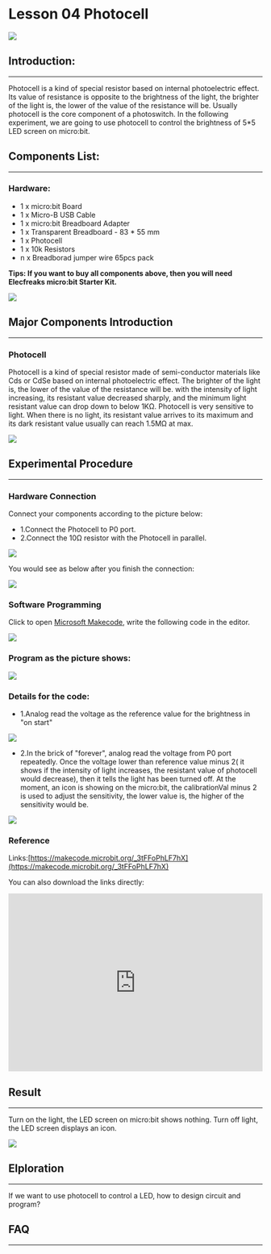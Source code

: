 # Lesson 04 Photocell 

 ![](./images/MwngMAi.jpg)

## Introduction:
---
Photocell is a kind of special resistor based on internal photoelectric effect. Its value of resistance is opposite to the brightness of the light, the brighter of the light is,  the lower of the value of the resistance will be. Usually photocell is the core component of a photoswitch. In the following experiment, we are going to use photocell to control the brightness of 5*5 LED screen on micro:bit.

## Components List:
---
### Hardware:

- 1 x micro:bit Board
- 1 x Micro-B USB Cable
- 1 x micro:bit Breadboard Adapter
- 1 x Transparent Breadboard - 83 * 55 mm
- 1 x Photocell
- 1 x 10k Resistors
- n x Breadborad jumper wire 65pcs pack

****Tips: If you want to buy all components above, then you will need Elecfreaks micro:bit Starter Kit.****

![](./images/W4tseua.jpg)

## Major Components Introduction
---
### Photocell

Photocell is a kind of special resistor made of semi-conductor materials like Cds or CdSe based on internal photoelectric effect. The brighter of the light is,  the lower of the value of the resistance will be. with the intensity of light increasing, its resistant value decreased sharply, and the minimum light resistant value can drop down to below 1KΩ. Photocell is very sensitive to light. When there is no light, its resistant value arrives to its maximum and its dark resistant value usually can reach 1.5MΩ at max.

![](./images/jS03zGQ.jpg)

## Experimental Procedure
---
### Hardware Connection
Connect your components according to the picture below: 

- 1.Connect the Photocell to P0 port.
- 2.Connect the 10Ω resistor with the Photocell in parallel.

![](./images/FtQDhiS.jpg)

You would see as  below after you finish the connection: 

![](./images/TMd3Fq8.jpg)

### Software Programming

Click to open [Microsoft Makecode](https://makecode.microbit.org/), write the following code in the editor.

![](./images/JHZUvh2.png)

### Program as the picture shows:

![](./images/Hdxt7qd.png)

### Details for the code:
- 1.Analog read the voltage as the reference value for the brightness in "on start"

![](./images/Oj48CCS.png)

- 2.In the brick of "forever", analog read the voltage from P0 port repeatedly. Once the voltage lower than reference value minus 2( it shows if the intensity of light increases, the resistant value of photocell would decrease), then it tells the light has been turned off.  At the moment, an icon is showing on the micro:bit, the calibrationVal minus 2 is used to adjust the sensitivity,  the lower value is,  the higher of the sensitivity would be.

![](./images/bd9M5tC.png)

### Reference
Links:[https://makecode.microbit.org/_3tFFoPhLF7hX](https://makecode.microbit.org/_3tFFoPhLF7hX)

You can also download the links directly:

<div style="position:relative;height:0;padding-bottom:70%;overflow:hidden;"><iframe style="position:absolute;top:0;left:0;width:100%;height:100%;" src="https://makecode.microbit.org/#pub:_3tFFoPhLF7hX" frameborder="0" sandbox="allow-popups allow-forms allow-scripts allow-same-origin"></iframe></div>  

## Result
---
Turn on the light, the LED screen on micro:bit shows nothing. Turn off light, the LED screen displays an icon.

![](./images/1Xu4lBR.gif)


## Elploration
---
If we want to use photocell to control a LED,  how to design circuit and program? 

## FAQ
---


